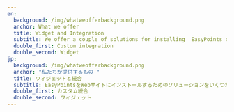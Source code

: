 ```yaml
---
en:
  background: /img/whatweofferbackground.png
  anchor: What we offer
  title: Widget and Integration
  subtitle: We offer a couple of solutions for installing  EasyPoints on your website.
  double_first: Custom integration
  double_second: Widget
jp:
  background: /img/whatweofferbackground.png
  anchor: "私たちが提供するもの "
  title: ウィジェットと統合
  subtitle: EasyPointsをWebサイトにインストールするためのソリューションをいくつか提供します。
  double_first: カスタム統合
  double_second: ウィジェット
---
```

